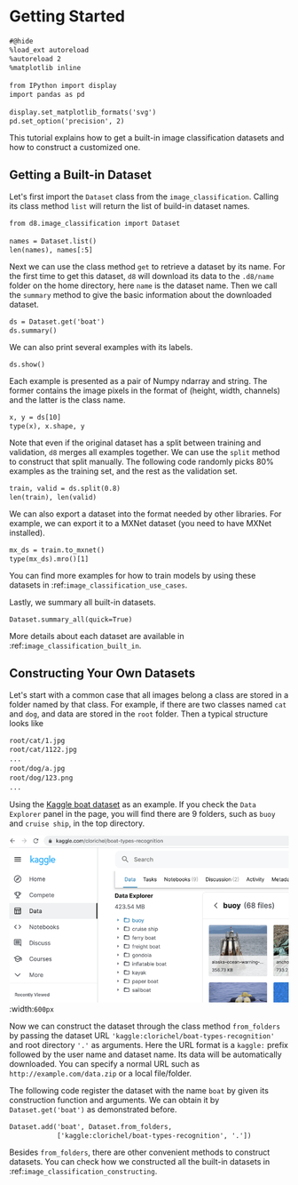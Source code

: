 # Getting Started

```{.python .input  n=1}
#@hide
%load_ext autoreload
%autoreload 2
%matplotlib inline

from IPython import display
import pandas as pd

display.set_matplotlib_formats('svg')
pd.set_option('precision', 2)
```

This tutorial explains how to get a built-in image classification datasets and how to construct a customized one.

## Getting a Built-in Dataset

Let's first import the `Dataset` class from the `image_classification`. Calling its class method `list` will return the list of build-in dataset names.

```{.python .input  n=2}
from d8.image_classification import Dataset

names = Dataset.list()
len(names), names[:5]
```

Next we can use the class method `get` to retrieve a dataset by its name. For the first time to get this dataset, `d8` will download its data to the `.d8/name` folder on the home directory, here `name` is the dataset name. Then we call the `summary` method to give the basic information about the downloaded dataset.

```{.python .input  n=3}
ds = Dataset.get('boat')
ds.summary()
```

We can also print several examples with its labels.

```{.python .input  n=4}
ds.show()
```

Each example is presented as a pair of Numpy ndarray and string. The former contains the image pixels in the format of (height, width, channels) and the latter is the class name.

```{.python .input}
x, y = ds[10]
type(x), x.shape, y
```

Note that even if the original dataset has a split between training and validation, `d8` merges all examples together. We can use the `split` method to construct that split manually. The following code randomly picks 80% examples as the training set, and the rest as the validation set.

```{.python .input}
train, valid = ds.split(0.8)
len(train), len(valid)
```

We can also export a dataset into the format needed by other libraries. For example, we can export it to a MXNet dataset (you need to have MXNet installed).

```{.python .input}
mx_ds = train.to_mxnet()
type(mx_ds).mro()[1]
```

You can find more examples for how to train models by using these datasets in :ref:`image_classification_use_cases`.

Lastly, we summary all built-in datasets.

```{.python .input}
Dataset.summary_all(quick=True)
```

More details about each dataset are available in :ref:`image_classification_built_in`.

## Constructing Your Own Datasets

Let's start with a common case that all images belong a class are stored in a folder named by that class. For example, if there are two classes named `cat` and `dog`, and data are stored in the `root` folder. Then a typical structure looks like

```bash
root/cat/1.jpg
root/cat/1122.jpg
...
root/dog/a.jpg
root/dog/123.png
...
```


Using the [Kaggle  boat dataset](https://www.kaggle.com/clorichel/boat-types-recognition) as an example. If you check the `Data Explorer` panel in the page, you will find there are 9 folders, such as `buoy` and
`cruise ship`, in the top directory.

![Kaggle boat dataset file structure](../img/kaggle_boat.png)
:width:`600px`


Now we can construct the dataset through the class method `from_folders` by passing the dataset URL `'kaggle:clorichel/boat-types-recognition'` and root directory `'.'`  as arguments. Here the URL format is a `kaggle:` prefix followed by the user name and dataset name. Its data will be automatically downloaded. You can specify a normal URL such as `http://example.com/data.zip` or a local file/folder.

The following code register the dataset with the name `boat` by given its construction function and arguments. We can obtain it by `Dataset.get('boat')` as demonstrated before.

```{.python .input}
Dataset.add('boat', Dataset.from_folders,
            ['kaggle:clorichel/boat-types-recognition', '.'])
```

Besides `from_folders`, there are other convenient methods to construct datasets. You can check how we constructed all the built-in datasets in :ref:`image_classification_constructing`.

